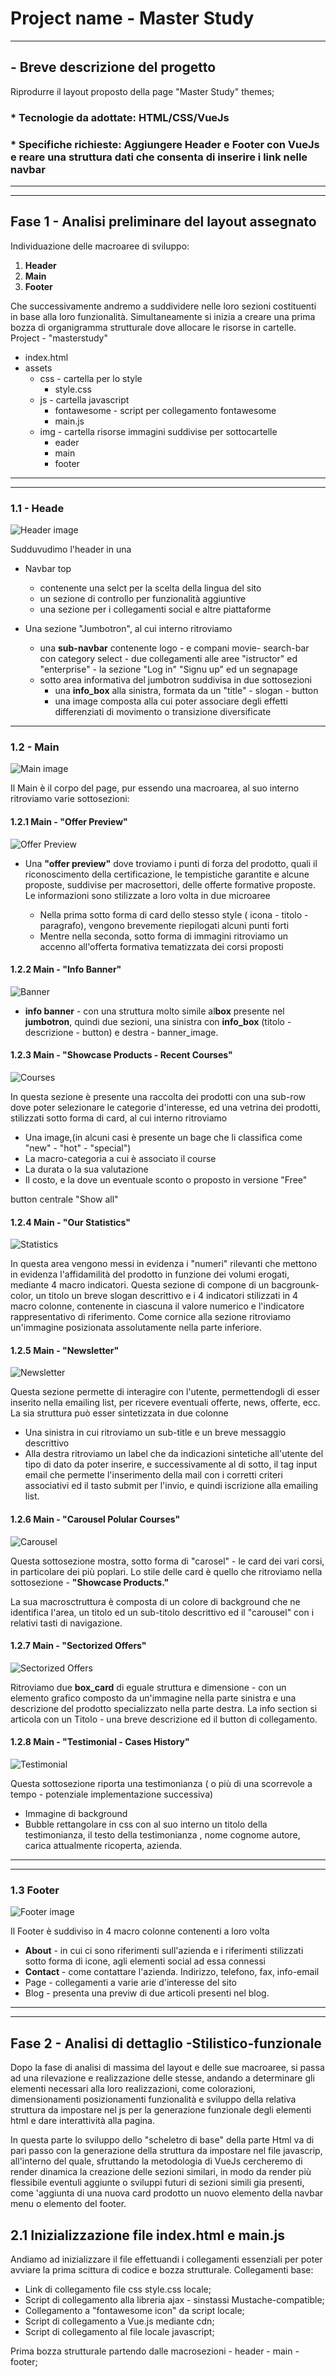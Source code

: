 # Project name - Master Study

---

## - Breve descrizione del progetto

  Riprodurre il layout proposto della page "Master Study" themes;

### * Tecnologie da adottate:  HTML/CSS/VueJs

### * Specifiche richieste: Aggiungere Header e Footer con VueJs e reare una struttura dati che consenta di inserire i link nelle navbar

---
---

## Fase 1 - Analisi preliminare del layout assegnato

Individuazione delle macroaree di sviluppo:

  1. **Header**
  2. **Main**
  3. **Footer**

Che successivamente andremo a suddividere nelle loro sezioni costituenti in base alla loro funzionalità.
Simultaneamente si inizia a creare una prima bozza di organigramma strutturale dove allocare le risorse in cartelle.
Project - "masterstudy"

- index.html
- assets
  - css - cartella per lo style
    - style.css
  - js - cartella javascript
    - fontawesome - script per collegamento fontawesome
    - main.js
  - img - cartella risorse immagini suddivise per sottocartelle
    - eader
    - main
    - footer

---
---

### 1.1 - Heade

![Header image](/masterstudy/prototyping/Header.png)

  Sudduvudimo l'header in una
  
- Navbar top
  - contenente una selct per la scelta della lingua del sito
  - un sezione di controllo per funzionalità aggiuntive
  - una sezione per i collegamenti social e altre piattaforme
  
- Una sezione "Jumbotron", al cui interno ritroviamo

  - una **sub-navbar** contenente logo - e compani movie- search-bar con category select - due collegamenti alle aree "istructor" ed "enterprise" - la sezione "Log in" "Signu up" ed un segnapage
  - sotto area informativa del jumbotron suddivisa in due sottosezioni
    - una **info_box** alla sinistra, formata da un "title" - slogan - button
    - una image composta alla cui poter associare degli effetti differenziati di movimento o transizione diversificate

---

### 1.2 - Main

![Main image](prototyping/Main.png)

Il Main è il corpo del page, pur essendo una macroarea, al suo interno ritroviamo varie sottosezioni:

#### 1.2.1 Main - "Offer Preview"

![Offer Preview](prototyping/Offer_preview.png)

- Una **"offer preview"** dove troviamo i punti di forza del prodotto, quali il riconoscimento della certificazione, le tempistiche garantite e alcune proposte, suddivise per macrosettori, delle offerte formative proposte. Le informazioni sono stilizzate a loro volta in due microaree

  - Nella prima sotto forma di card dello stesso style ( icona - titolo - paragrafo), vengono brevemente riepilogati alcuni punti forti
  - Mentre nella seconda, sotto forma di immagini ritroviamo un accenno all'offerta formativa tematizzata dei corsi proposti

#### 1.2.2 Main - "Info Banner"

![Banner](prototyping/Banner.png)

- **info banner** - con una struttura molto simile al**box** presente nel **jumbotron**, quindi due sezioni, una sinistra con **info_box** (titolo - descrizione - button) e destra - banner_image.

#### 1.2.3 Main - "Showcase Products - Recent Courses"

![Courses](prototyping/Carousel.png)

In questa sezione è presente una raccolta dei prodotti con una sub-row dove poter selezionare le categorie d'interesse, ed una vetrina dei prodotti, stilizzati sotto forma di card, al cui interno ritroviamo  

- Una image,(in alcuni casi è presente un bage che li classifica come "new" - "hot" - "special")
- La macro-categoria a cui è associato il course
- La durata o la sua valutazione
- Il costo, e la dove un eventuale sconto o proposto in versione "Free"

button centrale "Show all"

#### 1.2.4 Main - "Our Statistics"

![Statistics](prototyping/Statistics.png)

In questa area vengono messi in evidenza i "numeri" rilevanti che mettono in evidenza l'affidamilità del prodotto in funzione dei volumi erogati, mediante 4 macro indicatori.
Questa sezione di compone di un bacgrounk-color, un titolo un breve slogan descrittivo e i 4 indicatori stilizzati in 4 macro colonne, contenente in ciascuna il valore numerico e l'indicatore rappresentativo di riferimento.
Come cornice alla sezione ritroviamo un'immagine posizionata assolutamente nella parte inferiore.

#### 1.2.5 Main - "Newsletter"

![Newsletter](prototyping/Newsletter.png)

Questa sezione permette di interagire con l'utente, permettendogli di esser inserito nella emailing list, per ricevere eventuali offerte, news, offerte, ecc.
La sia struttura può esser sintetizzata in due colonne

- Una sinistra in cui ritroviamo un sub-title e un breve messaggio descrittivo
- Alla destra ritroviamo un label che da indicazioni sintetiche all'utente del tipo di dato da poter inserire, e successivamente al di sotto, il tag input email che permette l'inserimento della mail con i corretti criteri associativi ed il tasto submit per l'invio, e quindi iscrizione alla emailing list.

#### 1.2.6 Main - "Carousel Polular Courses"

![Carousel](prototyping/Carousel.png)

Questa sottosezione mostra, sotto forma di "carosel" - le card dei vari corsi, in particolare dei più poplari.
Lo stile delle card è quello che ritroviamo nella sottosezione - **"Showcase Products."**

La sua macrosctruttura è composta di un colore di background che ne identifica l'area, un titolo ed un sub-titolo descrittivo ed il "carousel" con i relativi tasti di navigazione.

#### 1.2.7 Main - "Sectorized Offers"

![Sectorized Offers](prototyping/Sectorized_offers.png)

Ritroviamo due **box_card** di eguale struttura e dimensione -  con un elemento grafico composto da un'immagine nella parte sinistra e una descrizione del prodotto specializzato nella parte destra. La info section si articola con un Titolo - una breve descrizione ed il button di collegamento.

#### 1.2.8 Main - "Testimonial - Cases History"

![Testimonial](prototyping/Testimonial.png)

Questa sottosezione riporta una testimonianza ( o più di una scorrevole a tempo - potenziale implementazione successiva)

- Immagine di background
- Bubble rettangolare in css con al suo interno un titolo della testimonianza, il testo della testimonianza , nome cognome autore, carica attualmente ricoperta, azienda.

---
---

### 1.3 Footer

![Footer image](prototyping/Footer.png)

Il Footer è suddiviso in 4 macro colonne contenenti a loro volta

- **About** - in cui ci sono riferimenti sull'azienda e i riferimenti stilizzati sotto forma di icone, agli elementi social ad essa connessi
- **Contact** - come contattare l'azienda. Indirizzo, telefono, fax, info-email
- Page - collegamenti a varie arie d'interesse del sito
- Blog - presenta una previw di due articoli presenti nel blog.

---
---

## Fase 2 - Analisi di dettaglio -Stilistico-funzionale

Dopo la fase di analisi di massima del layout e delle sue macroaree, si passa ad una rilevazione e realizzazione delle stesse, andando a determinare gli elementi necessari alla loro realizzazioni, come colorazioni, dimensionamenti posizionamenti funzionalità e sviluppo della relativa struttura da impostare nel js per la generazione funzionale degli elementi html e dare interattività alla pagina.

In questa parte lo sviluppo dello "scheletro di base" della parte Html va di pari passo con la generazione della struttura da impostare nel file javascrip, all'interno del quale, sfruttando la metodologia di VueJs cercheremo di render dinamica la creazione delle sezioni similari, in modo da render più flessibile eventuli aggiunte o sviluppi futuri di sezioni simili gia presenti, come 'aggiunta di una nuova card prodotto un nuovo elemento della navbar menu o elemento del footer.

## 2.1 Inizializzazione file index.html e main.js

Andiamo ad inizializzare il file effettuandi i collegamenti essenziali per poter avviare la prima scittura di codice e bozza strutturale.
Collegamenti base:

- Link di collegamento file css style.css locale;
- Script di collegamento alla libreria ajax - sinstassi Mustache-compatible;
- Collegamento a "fontawesome icon" da script locale;
- Script di collegamento a Vue.js mediante cdn;
- Script di collegamento al file locale javascript;

Prima bozza strutturale partendo dalle macrosezioni - header - main - footer;
